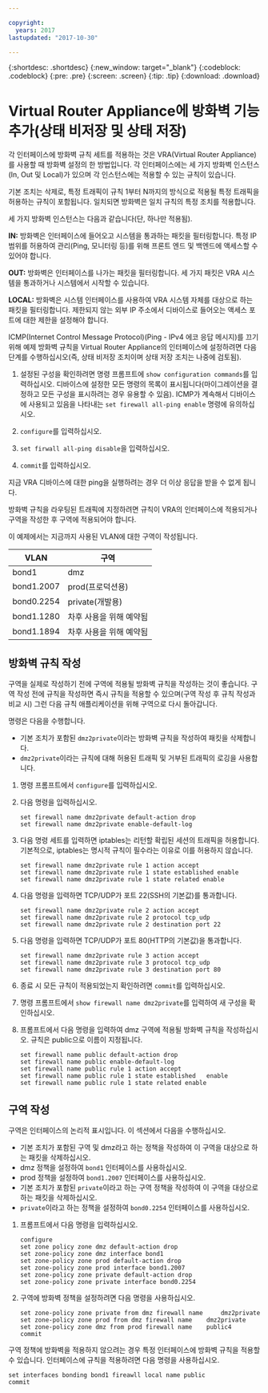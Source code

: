 ```yaml
---

copyright:
  years: 2017
lastupdated: "2017-10-30"

---
```


{:shortdesc: .shortdesc}
{:new_window: target="_blank"}
{:codeblock: .codeblock}
{:pre: .pre}
{:screen: .screen}
{:tip: .tip}
{:download: .download}

# Virtual Router Appliance에 방화벽 기능 추가(상태 비저장 및 상태 저장)
각 인터페이스에 방화벽 규칙 세트를 적용하는 것은 VRA(Virtual Router Appliance)를 사용할 때 방화벽 설정의 한 방법입니다. 각 인터페이스에는 세 가지 방화벽 인스턴스(In, Out 및 Local)가 있으며 각 인스턴스에는 적용할 수 있는 규칙이 있습니다.  

기본 조치는 삭제로, 특정 트래픽이 규칙 1부터 N까지의 방식으로 적용될 특정 트래픽을 허용하는 규칙이 포함됩니다. 일치되면 방화벽은 일치 규칙의 특정 조치를 적용합니다. 

세 가지 방화벽 인스턴스는 다음과 같습니다(단, 하나만 적용됨). 

**IN:** 방화벽은 인터페이스에 들어오고 시스템을 통과하는 패킷을 필터링합니다. 특정 IP 범위를 허용하여 관리(Ping, 모니터링 등)를 위해 프론트 엔드 및 백엔드에 액세스할 수 있어야 합니다.

**OUT:** 방화벽은 인터페이스를 나가는 패킷을 필터링합니다. 세 가지 패킷은 VRA 시스템을 통과하거나 시스템에서 시작할 수 있습니다.

**LOCAL:** 방화벽은 시스템 인터페이스를 사용하여 VRA 시스템 자체를 대상으로 하는 패킷을 필터링합니다. 제한되지 않는 외부 IP 주소에서 디바이스로 들어오는 액세스 포트에 대한 제한을 설정해야 합니다.

ICMP(Internet Control Message Protocol)(Ping - IPv4 에코 응답 메시지)를 끄기 위해 예제 방화벽 규칙을 Virtual Router Appliance의 인터페이스에 설정하려면 다음 단계를 수행하십시오(즉, 상태 비저장 조치이며 상태 저장 조치는 나중에 검토됨). 

1. 설정된 구성을 확인하려면 명령 프롬프트에 `show configuration commands`를 입력하십시오. 디바이스에 설정한 모든 명령의 목록이 표시됩니다(마이그레이션을 결정하고 모든 구성을 표시하려는 경우 유용할 수 있음). ICMP가 계속해서 디바이스에 사용되고 있음을 나타내는 `set firewall all-ping enable` 명령에 유의하십시오. 

2. `configure`를 입력하십시오.

3. `set firwall all-ping disable`을 입력하십시오.

4. `commit`를 입력하십시오.

지금 VRA 디바이스에 대한 ping을 실행하려는 경우 더 이상 응답을 받을 수 없게 됩니다. 

방화벽 규칙을 라우팅된 트래픽에 지정하려면 규칙이 VRA의 인터페이스에 적용되거나 구역을 작성한 후 구역에 적용되어야 합니다. 

이 예제에서는 지금까지 사용된 VLAN에 대한 구역이 작성됩니다.

 VLAN | 구역 
 ---- | ---- 
bond1 | dmz
bond1.2007 | prod(프로덕션용)
bond0.2254 | private(개발용)
bond1.1280 | 차후 사용을 위해 예약됨
bond1.1894 | 차후 사용을 위해 예약됨

## 방화벽 규칙 작성
구역을 실제로 작성하기 전에 구역에 적용될 방화벽 규칙을 작성하는 것이 좋습니다. 구역 작성 전에 규칙을 작성하면 즉시 규칙을 적용할 수 있으며(구역 작성 후 규칙 작성과 비교 시) 그런 다음 규칙 애플리케이션을 위해 구역으로 다시 돌아갑니다. 

명령은 다음을 수행합니다. 

* 기본 조치가 포함된 `dmz2private`이라는 방화벽 규칙을 작성하여 패킷을 삭제합니다. 
* `dmz2private`이라는 규칙에 대해 허용된 트래픽 및 거부된 트래픽의 로깅을 사용합니다.

1. 명령 프롬프트에서 `configure`를 입력하십시오.

2. 다음 명령을 입력하십시오.

	~~~
	set firewall name dmz2private default-action drop
	set firewall name dmz2private enable-default-log
	~~~

3. 다음 명령 세트를 입력하면 iptables는 리턴할 확립된 세션의 트래픽을 허용합니다. 기본적으로, iptables는 명시적 규칙이 필수라는 이유로 이를 허용하지 않습니다. 

	~~~
	set firewall name dmz2private rule 1 action accept
	set firewall name dmz2private rule 1 state established enable
	set firewall name dmz2private rule 1 state related enable
	~~~

4. 다음 명령을 입력하면 TCP/UDP가 포트 22(SSH의 기본값)를 통과합니다. 
	
	~~~
	set firewall name dmz2private rule 2 action accept
	set firewall name dmz2private rule 2 protocol tcp_udp
	set firewall name dmz2private rule 2 destination port 22
	~~~

5. 다음 명령을 입력하면 TCP/UDP가 포트 80(HTTP의 기본값)을 통과합니다. 

	~~~
	set firewall name dmz2private rule 3 action accept
	set firewall name dmz2private rule 3 protocol tcp_udp
	set firewall name dmz2private rule 3 destination port 80
	~~~

6. 종료 시 모든 규칙이 적용되었는지 확인하려면 `commit`를 입력하십시오. 

7. 명령 프롬프트에서 `show firewall name dmz2private`를 입력하여 새 구성을 확인하십시오.

8. 프롬프트에서 다음 명령을 입력하여 dmz 구역에 적용될 방화벽 규칙을 작성하십시오. 규칙은 public으로 이름이 지정됩니다.  

	~~~
	set firewall name public default-action drop
	set firewall name public enable-default-log
	set firewall name public rule 1 action accept
	set firewall name public rule 1 state established 	enable
	set firewall name public rule 1 state related enable
	~~~
	
## 구역 작성

구역은 인터페이스의 논리적 표시입니다. 이 섹션에서 다음을 수행하십시오. 

* 기본 조치가 포함된 구역 및 dmz라고 하는 정책을 작성하여 이 구역을 대상으로 하는 패킷을 삭제하십시오. 
* dmz 정책을 설정하여 `bond1` 인터페이스를 사용하십시오. 
* prod 정책을 설정하여 `bond1.2007` 인터페이스를 사용하십시오. 
* 기본 조치가 포함된 `private`이라고 하는 구역 정책을 작성하여 이 구역을 대상으로 하는 패킷을 삭제하십시오. 
* `private`이라고 하는 정책을 설정하여 `bond0.2254` 인터페이스를 사용하십시오. 

1. 프롬프트에서 다음 명령을 입력하십시오.

	~~~
	configure
	set zone policy zone dmz default-action drop
	set zone-policy zone dmz interface bond1
	set zone-policy zone prod default-action drop
	set zone-policy zone prod interface bond1.2007
	set zone-policy zone private default-action drop
	set zone-policy zone private interface bond0.2254
	~~~
	
2. 구역에 방화벽 정책을 설정하려면 다음 명령을 사용하십시오. 

	~~~
	set zone-policy zone private from dmz firewall name 	dmz2private
	set zone-policy zone prod from dmz firewall name 	dmz2private
	set zone-policy zone dmz from prod firewall name 	public4
	commit
	~~~
	
구역 정책에 방화벽을 적용하지 않으려는 경우 특정 인터페이스에 방화벽 규칙을 적용할 수 있습니다. 인터페이스에 규칙을 적용하려면 다음 명령을 사용하십시오.

~~~
set interfaces bonding bond1 fireawll local name public
commit
~~~
